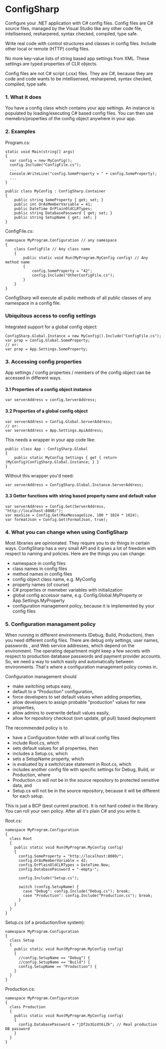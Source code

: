ConfigSharp
===========

Configure your .NET application with C# config files. Config files are C# source files, managed by the Visual Studio like any other code file, intellisensed, resharpered, syntax checked, compiled, type safe. 

Write real code with control structures and classes in config files. Include other local or remote (HTTP) config files. 

No more key-value lists of string based app settings from XML. These settings are typed properties of CLR objects. 

Config files are not C# script (.csx) files. They are C#, because they are code and code wants to be intellisensed, resharpered, syntax checked, compiled, type safe. 

### 1. What it does

You have a config class which contains your app settings. An instance is populated by loading/executing C# based config files. You can then use memebrs/properties of the config object anywhere in your app. 

### 2. Examples

Program.cs:

    static void Main(string[] args)
    {
      var config = new MyConfig();
      config.Include("ConfigFile.cs");
      ...
      Console.WriteLine("config.SomeProperty = " + config.SomeProperty);
      ...
    }

    public class MyConfig : ConfigSharp.Container
    {
        public string SomeProperty { get; set; }
        public int OrAsMemberVariable = 41;
        public DateTime OrPlainOldCLRTypes;
        public string DatabasePassword { get; set; }
        public string SetupName { get; set; }
    }
    
ConfigFile.cs:

    namespace MyProgram.Configuration // any namespace
    {
        class ConfigFile // Any class name
        {
            public static void Run(MyProgram.MyConfig config) // Any method name
            {
                config.SomeProperty = "42";
                config.Include("OtherConfigFile.cs");
            }
        }
    }

ConfigSharp will execute all public methods of all public classes of any namespace in a config file. 

### Ubiquitous access to config settings

Integrated support for a global config object:

    ConfigSharp.Global.Instance = new MyConfig().Include("ConfigFile.cs");
    var prop = Config.Global.SomeProperty;
    // or:
    var prop = App.Settings.SomeProperty;

### 3. Accessing config properties

App settings / config properties / members of the config object can be accessed in different ways.

#### 3.1 Properties of a config object instance

    var serverAddress = config.ServerAddress;

#### 3.2 Properties of a global config object

    var serverAddress = Config.Global.ServerAddress;
    // or:
    var serverAddress = App.Settings.ApiAddress;
    
This needs a wrapper in your app code like:

    public class App : ConfigSharp.Global
    {
        public static MyConfig Settings { get { return (MyConfig)ConfigSharp.Global.Instance; } }
    }
    
Without this wrapper you'd need:

    var serverAddress = ConfigSharp.Global.Instance.ServerAddress;

#### 3.3 Getter functions with string based property name and default value

    var serverAddress = Config.Get(ServerAddress, "http://localhost:8080/");
    var maxSize = Config.Get(MaxMessageSize, 100 * 1024 * 1024);
    var formatJson = Config.Get(FormatJson, true);

### 4. What you can change when using ConfigSharp

Most libraries are opinionated. They require you to do things in certain ways. ConfigSharp has a very small API and it gives a lot of freedom with respect to naming and policies. Here are the things you can change:
- namespace in config files
- class names in config files
- method names in config files
- config object class name, e.g. MyConfig
- property names (of course)
- C# properties or memeber variables with initialization
- global config accessor name, e.g. Config.Global.MyProperty or App.Settings.MyProperty
- configuration management policy, because it is implemented by your config files

### 5. Configuration managament policy

When running in different environments (Debug, Build, Production), then you need different config files. There are debug only settings, user names, passwords , and Web service addresses, which depend on the environment. The operating department might keep a few secrets with respect to production database passwords and payment provider accounts. So, we need a way to switch easily and automatically between environments. That's where a configuration management policy comes in.  

Configuration management should 
- make switching setups easy,
- default to a "Production" configuration,
- force developers to set default values when adding properties,
- allow developers to assign probable "production" values for new properties,
- allow admins to overwrite default values easily,
- allow for repository checkout (svn update, git pull) based deployment

The recommended policy is to 
- have a Configuration folder with all local config files
- include Root.cs, which 
- sets default values for all properties, then
- includes a Setup.cs, which
- sets a SetupName property, which
- is evaluated by a switch/case statement in Root.cs, which
- includes another config file with specific settings for Debug, Build, or Production, where
- Production.cs will not be in the source repository to protected sensitive data, and
- Setup.cs will not be in the source repository, because it will be different for each setup.

This is just a BCP (best current practice). It is not hard coded in the library. You can roll your own policy. After all it's plain C# and you write it.

Root.cs:

    namespace MyProgram.Configuration
    {
      class Root
      {
        public static void Run(MyProgram.MyConfig config)
        {
          config.SomeProperty = "http://localhost:8080/";
          config.OrAsMemberVariable = 42;
          config.OrPlainOldCLRTypes = DateTime.Now;
          config.DatabasePassword = "-empty-";
          
          config.Include("Setup.cs");

          switch (config.SetupName) {
            case "Debug": config.Include("Debug.cs"); break;
            case "Production": config.Include("Production.cs"); break;
          }
        }
      }
    }

Setup.cs (of a production/live system):

    namespace MyProgram.Configuration
    {
      class Setup
      {
        public static void Run(MyProgram.MyConfig config)
        {
          //config.SetupName == "Debug") { 
          //config.SetupName == "Build") { 
          config.SetupName == "Production") { 
        }
      }
    }

Production.cs:

    namespace MyProgram.Configuration
    {
      class Production
      {
        public static void Run(MyProgram.MyConfig config)
        {
          config.DatabasePassword = "jDf2o3Gzdt6iZk"; // Real production DB password
        }
      }
    }




